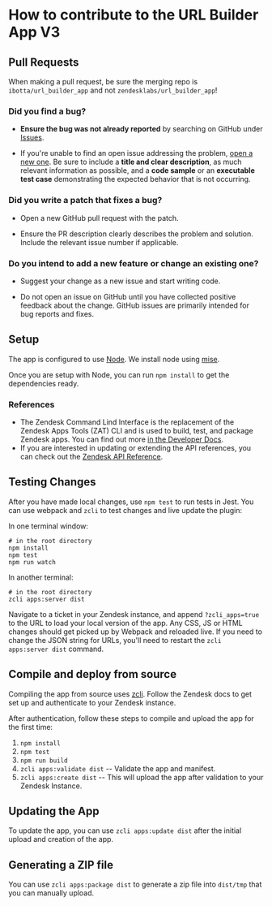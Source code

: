 # How to contribute to the URL Builder App V3

## Pull Requests

When making a pull request, be sure the merging repo is `ibotta/url_builder_app` and not `zendesklabs/url_builder_app`!

### **Did you find a bug?**

* **Ensure the bug was not already reported** by searching on GitHub under [Issues](https://github.com/ibotta/url_builder_app/issues).

* If you're unable to find an open issue addressing the problem, [open a new one](https://github.com/ibotta/url_builder_app/issues/new). Be sure to include a **title and clear description**, as much relevant information as possible, and a **code sample** or an **executable test case** demonstrating the expected behavior that is not occurring.

### **Did you write a patch that fixes a bug?**

* Open a new GitHub pull request with the patch.

* Ensure the PR description clearly describes the problem and solution. Include the relevant issue number if applicable.

### **Do you intend to add a new feature or change an existing one?**

* Suggest your change as a new issue and start writing code.

* Do not open an issue on GitHub until you have collected positive feedback about the change. GitHub issues are primarily intended for bug reports and fixes.

## Setup

The app is configured to use [Node](https://nodejs.org/en/download).  We install node using [mise](https://mise.jdx.dev/).

Once you are setup with Node, you can run `npm install` to get the dependencies ready.

### References

- The Zendesk Command Lind Interface is the replacement of the Zendesk Apps Tools (ZAT) CLI and is used to build, test, and package Zendesk apps.  You can find out more [in the Developer Docs](https://developer.zendesk.com/documentation/apps/getting-started/using-zcli/).  
- If you are interested in updating or extending the API references, you can check out the [Zendesk API Reference](https://developer.zendesk.com/api-reference/).

## Testing Changes

After you have made local changes, use `npm test` to run tests in Jest.  You can use webpack and `zcli` to test changes and live update the plugin:

In one terminal window:
```
# in the root directory
npm install
npm test
npm run watch
```

In another terminal:
```
# in the root directory
zcli apps:server dist
```

Navigate to a ticket in your Zendesk instance, and append `?zcli_apps=true` to the URL to load your local version of the app.  Any CSS, JS or HTML changes should get picked up by Webpack and reloaded live.  If you need to change the JSON string for URLs, you'll need to restart the `zcli apps:server dist` command.

## Compile and deploy from source

Compiling the app from source uses [zcli](https://developer.zendesk.com/documentation/apps/getting-started/using-zcli/).  Follow the Zendesk docs to get set up and authenticate to your Zendesk instance.  

After authentication, follow these steps to compile and upload the app for the first time:

1) `npm install`
1) `npm test`
1) `npm run build` 
1) `zcli apps:validate dist` -- Validate the app and manifest.
1) `zcli apps:create dist` -- This will upload the app after validation to your Zendesk Instance.

## Updating the App

To update the app, you can use `zcli apps:update dist` after the initial upload and creation of the app.

## Generating a ZIP file

You can use `zcli apps:package dist` to generate a zip file into `dist/tmp` that you can manually upload.